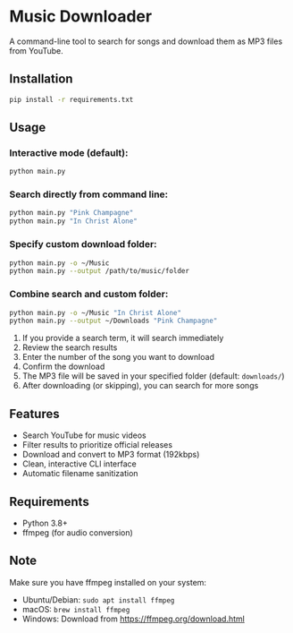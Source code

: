 # Music Downloader

A command-line tool to search for songs and download them as MP3 files from YouTube.

## Installation

```bash
pip install -r requirements.txt
```

## Usage

### Interactive mode (default):
```bash
python main.py
```

### Search directly from command line:
```bash
python main.py "Pink Champagne"
python main.py "In Christ Alone"
```

### Specify custom download folder:
```bash
python main.py -o ~/Music
python main.py --output /path/to/music/folder
```

### Combine search and custom folder:
```bash
python main.py -o ~/Music "In Christ Alone"
python main.py --output ~/Downloads "Pink Champagne"
```

1. If you provide a search term, it will search immediately
2. Review the search results  
3. Enter the number of the song you want to download
4. Confirm the download
5. The MP3 file will be saved in your specified folder (default: `downloads/`)
6. After downloading (or skipping), you can search for more songs

## Features

- Search YouTube for music videos
- Filter results to prioritize official releases
- Download and convert to MP3 format (192kbps)
- Clean, interactive CLI interface
- Automatic filename sanitization

## Requirements

- Python 3.8+
- ffmpeg (for audio conversion)

## Note

Make sure you have ffmpeg installed on your system:
- Ubuntu/Debian: `sudo apt install ffmpeg`
- macOS: `brew install ffmpeg`
- Windows: Download from https://ffmpeg.org/download.html